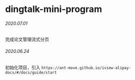 # dingtalk-mini-program


###### 2020.07.01
完成论文管理流式分页

###### 2020.06.24
初始化项目，引入 `https://ant-move.github.io/iview-alipay-docs/#/docs/guide/start`

